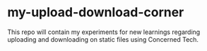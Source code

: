 # my-upload-download-corner
This repo will contain my experiments for new learnings regarding uploading and downloading on static files using Concerned Tech.
